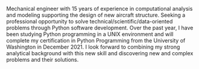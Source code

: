 Mechanical engineer with 15 years of experience in computational analysis and modeling supporting the design of new aircraft structure. Seeking a professional opportunity to solve technical/scientific/data-oriented problems through Python software development. Over the past year, I have been studying Python programming in a UNIX environment and will complete my certification in Python Programming from the University of Washington in December 2021. I look forward to combining my strong analytical background with this new skill and discovering new and complex problems and their solutions.